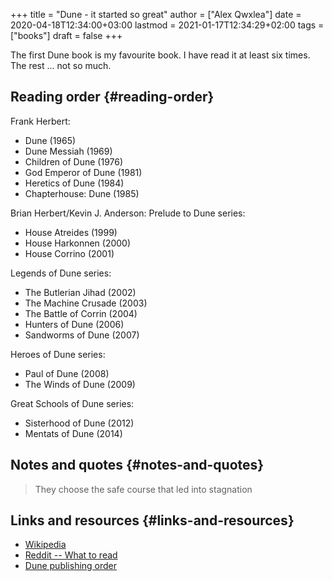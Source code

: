 +++
title = "Dune - it started so great"
author = ["Alex Qwxlea"]
date = 2020-04-18T12:34:00+03:00
lastmod = 2021-01-17T12:34:29+02:00
tags = ["books"]
draft = false
+++

The first Dune book is my favourite book. I have read it at least six times. The rest ... not so much.


## Reading order {#reading-order}

Frank Herbert:

-   Dune (1965)
-   Dune Messiah (1969)
-   Children of Dune (1976)
-   God Emperor of Dune (1981)
-   Heretics of Dune (1984)
-   Chapterhouse: Dune (1985)

Brian Herbert/Kevin J. Anderson: Prelude to Dune series:

-   House Atreides (1999)
-   House Harkonnen (2000)
-   House Corrino (2001)

Legends of Dune series:

-   The Butlerian Jihad (2002)
-   The Machine Crusade (2003)
-   The Battle of Corrin (2004)
-   Hunters of Dune (2006)
-   Sandworms of Dune (2007)

Heroes of Dune series:

-   Paul of Dune (2008)
-   The Winds of Dune (2009)

Great Schools of Dune series:

-   Sisterhood of Dune (2012)
-   Mentats of Dune (2014)


## Notes and quotes {#notes-and-quotes}

> They choose the safe course that led into stagnation


## Links and resources {#links-and-resources}

-   [Wikipedia](https://en.m.wikipedia.org/wiki/Dune%5F(franchise))
-   [Reddit -- What to read](https://www.reddit.com/r/books/comments/29zgmh/how%5Fshould%5Fi%5Fgo%5Fabout%5Fthe%5Fdune%5Fseries/)
-   [Dune publishing order](https://www.bookseriesinorder.com/dune/)
